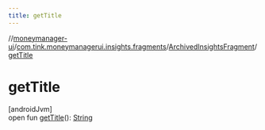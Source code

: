 ```yaml
---
title: getTitle
---
```

//[moneymanager-ui](../../../index.html)/[com.tink.moneymanagerui.insights.fragments](../index.html)/[ArchivedInsightsFragment](index.html)/[getTitle](get-title.html)



# getTitle



[androidJvm]\
open fun [getTitle](get-title.html)(): [String](https://kotlinlang.org/api/latest/jvm/stdlib/kotlin/-string/index.html)




